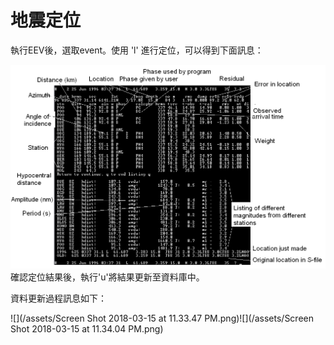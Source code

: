 # 地震定位



執行EEV後，選取event。使用 'l' 進行定位，可以得到下面訊息：

![](/assets/seisan-tutorial-016.png)確認定位結果後，執行'u'將結果更新至資料庫中。

資料更新過程訊息如下：

![](/assets/Screen Shot 2018-03-15 at 11.33.47 PM.png)![](/assets/Screen Shot 2018-03-15 at 11.34.04 PM.png)

